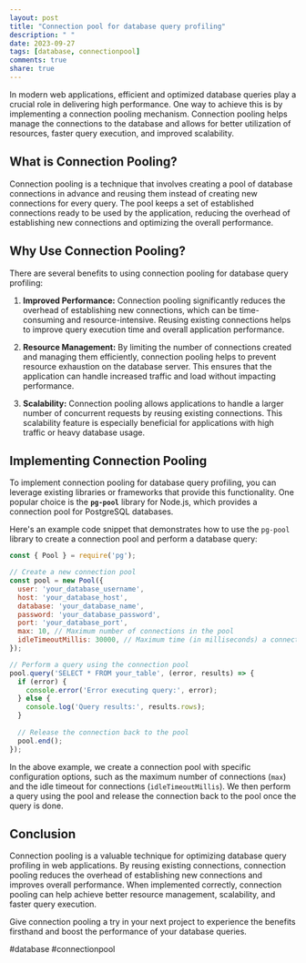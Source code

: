 ```yaml
---
layout: post
title: "Connection pool for database query profiling"
description: " "
date: 2023-09-27
tags: [database, connectionpool]
comments: true
share: true
---
```


In modern web applications, efficient and optimized database queries play a crucial role in delivering high performance. One way to achieve this is by implementing a connection pooling mechanism. Connection pooling helps manage the connections to the database and allows for better utilization of resources, faster query execution, and improved scalability.

## What is Connection Pooling?

Connection pooling is a technique that involves creating a pool of database connections in advance and reusing them instead of creating new connections for every query. The pool keeps a set of established connections ready to be used by the application, reducing the overhead of establishing new connections and optimizing the overall performance.

## Why Use Connection Pooling?

There are several benefits to using connection pooling for database query profiling:

1. **Improved Performance:** Connection pooling significantly reduces the overhead of establishing new connections, which can be time-consuming and resource-intensive. Reusing existing connections helps to improve query execution time and overall application performance.

2. **Resource Management:** By limiting the number of connections created and managing them efficiently, connection pooling helps to prevent resource exhaustion on the database server. This ensures that the application can handle increased traffic and load without impacting performance.

3. **Scalability:** Connection pooling allows applications to handle a larger number of concurrent requests by reusing existing connections. This scalability feature is especially beneficial for applications with high traffic or heavy database usage.

## Implementing Connection Pooling

To implement connection pooling for database query profiling, you can leverage existing libraries or frameworks that provide this functionality. One popular choice is the **`pg-pool`** library for Node.js, which provides a connection pool for PostgreSQL databases.

Here's an example code snippet that demonstrates how to use the `pg-pool` library to create a connection pool and perform a database query:

```javascript
const { Pool } = require('pg');

// Create a new connection pool
const pool = new Pool({
  user: 'your_database_username',
  host: 'your_database_host',
  database: 'your_database_name',
  password: 'your_database_password',
  port: 'your_database_port',
  max: 10, // Maximum number of connections in the pool
  idleTimeoutMillis: 30000, // Maximum time (in milliseconds) a connection can remain idle before being closed
});

// Perform a query using the connection pool
pool.query('SELECT * FROM your_table', (error, results) => {
  if (error) {
    console.error('Error executing query:', error);
  } else {
    console.log('Query results:', results.rows);
  }
  
  // Release the connection back to the pool
  pool.end();
});
```

In the above example, we create a connection pool with specific configuration options, such as the maximum number of connections (`max`) and the idle timeout for connections (`idleTimeoutMillis`). We then perform a query using the pool and release the connection back to the pool once the query is done.

## Conclusion

Connection pooling is a valuable technique for optimizing database query profiling in web applications. By reusing existing connections, connection pooling reduces the overhead of establishing new connections and improves overall performance. When implemented correctly, connection pooling can help achieve better resource management, scalability, and faster query execution.

Give connection pooling a try in your next project to experience the benefits firsthand and boost the performance of your database queries.

#database #connectionpool